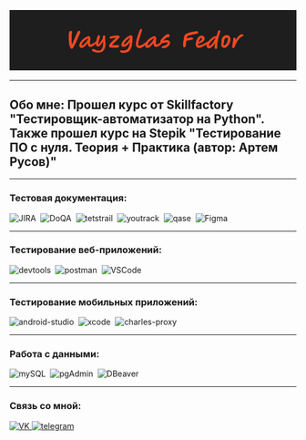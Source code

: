 ![Header](https://github.com/fedor99999/fedor99999/blob/main/assets/Header.png)

---

## Обо мне: Прошел курс от Skillfactory "Тестировщик-автоматизатор на Python". Также прошел курс на Stepik "Тестирование ПО с нуля. Теория + Практика (автор: Артем Русов)"

---

### Тестовая документация:

<div>
  <img src="https://cdn.jsdelivr.net/gh/devicons/devicon/icons/jira/jira-original.svg" title="JIRA" alt="JIRA" width="40" height="40"/>&nbsp
  <img src="https://cdn.tlgbot.ru/i/04/3a/043aae34cbc1435a79a2da0ffa12ff78.jpg" title="DoQA" alt="DoQA" width="40" height="40"/>&nbsp
  <img src="https://codahosted.io/packs/21236/unversioned/assets/LOGO/ba1091c59bab89cd2fd0f289622731fe16113d7b00905abe64759c313a4b73b76c1b0426076ed76cb74752234c734131df46992d5b8b48fc13e264240e4f7119f736cfeb64df36ded54b5cbf6198b9cadedf18dd0cac5c7dbcd16e6336c29363cd1292ba" title="testrail" alt="tetstrail" width="40" height="40"/>&nbsp
  <img src="https://mloads.com/uploads/posts/2024-11/youtrack.webp" title="youtrack" alt="youtrack" width="40" height="40"/>&nbsp
  <img src="https://luna1.co/eb0187.png" title="qase" alt="qase" width="40" height="40"/>&nbsp
  <img src="https://cdn.jsdelivr.net/gh/devicons/devicon/icons/figma/figma-original.svg" title="Figma" alt="Figma" width="40" height="40"/>&nbsp
</div>

---

### Тестирование веб-приложений:

<div>
  <img src="https://d33wubrfki0l68.cloudfront.net/38b5c953a4667366685d55db55d057c86db1fc54/a0fdc/static/acae6b24d940347661ca901ea07f47c1/chrome-dev-logo-icon.png" title="DevTools" alt="devtools" width="40" height="40"/>&nbsp
  <img src="https://www.testautomatisierung.org/wp-content/uploads/postman-300x183.jpg" title="Postman" alt="postman" width="40" height="40"/>&nbsp
  <img src="https://sun9-72.userapi.com/impf/c630821/v630821624/17578/yRPELJvqjIE.jpg?size=604x400&quality=96&sign=740c891c9e45d2a3d16b2040f9589081&type=album" title="VSCode" alt="VSCode" width="40" height="40"/>&nbsp
</div>

---

### Тестирование мобильных приложений:

<div>
  <img src="https://cdn.jsdelivr.net/gh/devicons/devicon/icons/androidstudio/androidstudio-original.svg" title="android-studio" alt="android-studio" width="40" height="40"/>&nbsp
  <img src="https://cdn.jsdelivr.net/gh/devicons/devicon/icons/xcode/xcode-original.svg" title="xcode" alt="xcode" width="40" height="40"/>&nbsp
  <img src="https://user-images.githubusercontent.com/15472/41327135-e4bf090c-6eca-11e8-9b76-032e8e2b0707.png" title="charles-proxy" alt="charles-proxy" width="40" height="40"/>&nbsp
</div>

---

### Работа с данными:

<div>
  <img src="https://cdn.jsdelivr.net/gh/devicons/devicon/icons/mysql/mysql-original.svg" title="mySQL" alt="mySQL" width="40" height="40"/>&nbsp
  <img src="https://icon-library.com/images/postgres-icon/postgres-icon-12.jpg" title="pgAdmin" alt="pgAdmin" width="40" height="40"/>&nbsp
  <img src="https://image.pngaaa.com/676/7258676-middle.png" title="DBeaver" alt="DBeaver" width="40" height="40"/>&nbsp
  </div>

---

### Связь со мной:

  <div id="badges">
    <a href="https://vk.com/id133181888" target="_blank">
      <img src="https://upload.wikimedia.org/wikipedia/commons/thumb/f/f3/VK_Compact_Logo_%282021-present%29.svg/440px-VK_Compact_Logo_%282021-present%29.svg.png" width="40" height="40" alt="VK" />
    </a>
    <a href="https://t.me/Putin_294" target="_blank">
      <img src="https://cdn-icons-png.flaticon.com/512/2111/2111646.png" width="40" height="40" alt="telegram" />
    </a>
  </div>